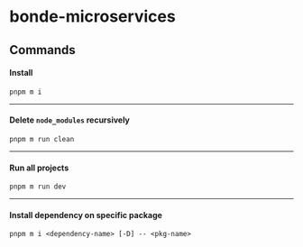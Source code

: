 # bonde-microservices

## Commands

#### Install
```
pnpm m i
```
---
#### Delete `node_modules` recursively
```
pnpm m run clean
```
---
#### Run all projects
```
pnpm m run dev
```
---
#### Install dependency on specific package
```
pnpm m i <dependency-name> [-D] -- <pkg-name>
```
